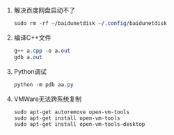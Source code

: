 1. 解决百度网盘启动不了

    ```scss
    sudo rm -rf ~/baidunetdisk ~/.config/baidunetdisk
    ```

2. 编译C++文件

    ```scss
    g++ a.cpp -o a.out
    gdb a.out
    ```

3. Python调试

    ```scss
    python -m pdb aa.py
    ```

4. VMWare无法跨系统复制

    ```
    sudo apt-get autoremove open-vm-tools
    sudo apt-get install open-vm-tools
    sudo apt-get install open-vm-tools-desktop
    ```
